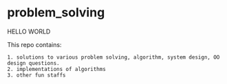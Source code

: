 # problem_solving

HELLO WORLD

This repo contains:

	1. solutions to various problem solving, algorithm, system design, OO design questions.
	2. implementations of algorithms
	3. other fun staffs

